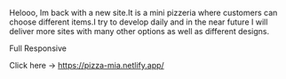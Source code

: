 Helooo, Im back with a new site.It is a mini pizzeria where customers can choose different items.I try to develop daily and in the near future I will deliver more sites with many other options as well as different designs.

Full Responsive

Click here -> https://pizza-mia.netlify.app/
